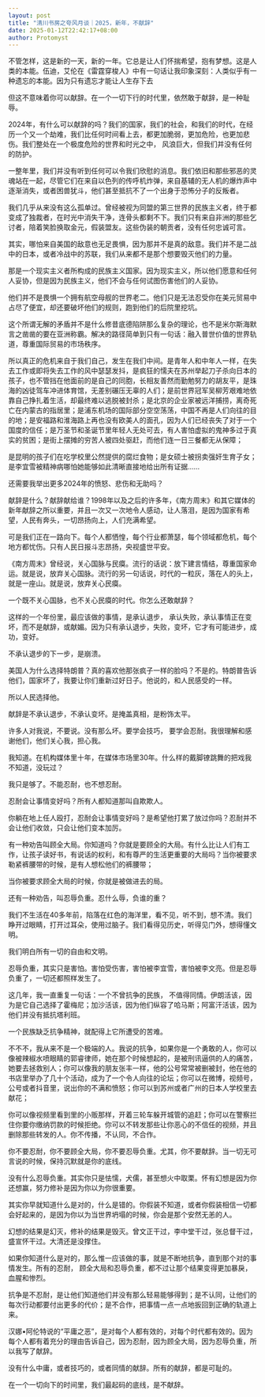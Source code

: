 ```yaml
---
layout: post
title: "清川书房之夸风月谈｜2025，新年，不献辞"
date: 2025-01-12T22:42:17+08:00
author: Protomyst
---
```


不管怎样，这是新的一天，新的一年。它总是让人们怀揣希望，抱有梦想。这是人类的本能。伍迪，艾伦在《雷霆穿梭人》中有一句话让我印象深刻：人类似乎有一种遗忘的本能。因为只有遗忘才能让人生存下去

但这不意味着你可以献辞。在一个一切下行的时代里，依然敢于献辞，是一种耻辱。

2024年，有什么可以献辞的吗？我们的国家，我们的社会，和我们的时代，在经历一个又一个劫难，我们比任何时间看上去，都更加脆弱，更加危险，也更加悲伤。我们整处在一个极度危险的世界和时光之中， 风浪巨大，但我们并没有任何的防护。

一整年里，我们并没有听到任何可以令我们欣慰的消息。我们依旧和那些邪恶的灵魂站在一起，尽管它们在来自以色列的传呼机炸弹，来自基辅的无人机的爆炸声中逐渐消失，或者困兽犹斗，他们甚至抵抗不了一个出身于恐怖分子的反叛者。

我们几乎从来没有这么孤单过。曾经被视为同盟的第三世界的民族主义者，终于都变成了独裁者，在时光中消失干净，连骨头都剩不下。我们只有来自非洲的那些乞讨者，陪着笑脸换取金元，假装盟友。这些伪装的朝贡者，没有任何忠诚可言。

其实，哪怕来自美国的敌意也无足畏惧，因为那并不是真的敌意。我们并不是二战中的日本，或者冷战中的苏联，我们从来都不是那个想要毁灭他们的力量。

那是一个现实主义者所构成的民族主义国家。因为现实主义，所以他们愿意和任何人妥协，但是因为民族主义，他们不会与任何试图伤害他们的人妥协。

他们并不是畏惧一个拥有航空母舰的世界老二。他们只是无法忍受你在美元贸易中占尽了便宜，却还要破坏他们的规则，跑到他们的后院里挖坑。

这个所谓无解的矛盾并不是什么修昔底德陷阱那么复杂的理论，也不是米尔斯海默言之凿凿的要在亚洲称霸。解决的路径简单到只有一句话：融入普世价值的世界轨道，尊重国际贸易的市场秩序。

所以真正的危机来自于我们自己，发生在我们中间。是青年人和中年人一样，在失去工作或即将失去工作的风中瑟瑟发抖，是疯狂的懦夫在苏州举起刀子杀向日本的孩子，也不管挡在他面前的是自己的同胞，长相友善然而勤勉努力的胡友平，是珠海的凶徒驾车冲进体育馆，无差别碾压无辜的人们；是前世界冠军吴柳芳艰难地依靠自己挣扎着生活，却最终难以逃脱被封杀；是北京的企业家被远洋捕捞，离奇死亡在内蒙古的指居里；是浦东机场的国际部分空空荡荡，中国不再是人们向往的目的地；是安福路和淮海路上再也没有欧美人的面孔，因为人们已经丧失了对于一个国度的信任；是万圣节和圣诞节里年轻人无处可去，有人害怕虚拟的鬼神多过于真实的贫困；是街上摆摊的穷苦人被四处驱赶，而他们连一日三餐都无从保障；

是昆明的孩子们在吃学校里公然提供的腐烂食物；是女硕士被拐卖强奸生育子女；是李宜雪被精神病哪怕她能够如此清晰直接地给出所有证据……

还需要我举出更多2024年的愤怒、悲伤和无助吗？

献辞是什么？献辞献给谁？1998年以及之后的许多年，《南方周末》和其它媒体的新年献辞之所以重要，并且一次又一次地令人感动，让人落泪，是因为国家有希望，人民有奔头，一切昂扬向上，人们充满希望。

可是我们正在一路向下。每个人都恓惶，每个行业都萧瑟，每个领域都危机，每个地方都忧伤。只有人民日报斗志昂扬，央视盛世平安。

《南方周末》曾经说，关心国脉与民瘼。流行的话说：放下建言情结，尊重国家命运。就是说，放弃关心国脉。流行的另一句话说，时代的一粒灰，落在人的头上，就是一座山。就是说，放弃关心民瘼。

一个既不关心国脉，也不关心民瘼的时代。你怎么还敢献辞？

这样的一个年份里，最应该做的事情，是承认退步， 承认失败，承认事情正在变坏，而不是献辞，或献媚。因为只有承认退步，失败，变坏，它才有可能进步，成功，变好。

不承认退步的下一步，是崩溃。

美国人为什么选择特朗普？真的喜欢他那张疯子一样的脸吗？不是的。特朗普告诉他们，国家坏了，我要让你们重新过好日子。他说的，和人民感受的一样。

所以人民选择他。

献辞是不承认退步，不承认变坏。是掩盖真相，是粉饰太平。

许多人对我说，不要说。没有那么坏。要学会技巧， 要学会忍耐。我很理解和感谢他们，他们关心我，担心我。

我知道。在机构媒体里十年，在媒体市场里30年。什么样的戴脚镣跳舞的把戏我不知道，没玩过？

我只是够了。不能忍耐，也不想忍耐。

忍耐会让事情变好吗？所有人都知道那叫自欺欺人。

你躺在地上任人殴打，忍耐会让事情变好吗？是希望他打累了放过你吗？忍耐并不会让他们收敛，只会让他们变本加厉。

有一种劝告叫顾全大局。你知道吗？你就是要顾全的大局。有什么比让人们有工作，让孩子读好书，有说话的权利，和有尊严的生活更重要的大局吗？当你被要求勒紧裤腰带的时候，是有人想松他们的裤腰带；

当你被要求顾全大局的时候，你就是被做进去的局。

还有一种劝告，叫忍辱负重。忍什么辱，负谁的重？

我们不生活在40多年前，陷落在红色的海洋里，看不见，听不到，想不清。我们睁开过眼睛，打开过耳朵，使用过脑子。我们看得见历史，听得见门外，想得懂文明。

我们明白所有一切的自由和文明。

忍辱负重，其实只是害怕。害怕受伤害，害怕被李宜雪，害怕被李文亮。但是忍辱负重了，一切还都照样发生了。

这几年，我一直重复一句话：一个不曾抗争的民族， 不值得同情。伊朗活该，因为是它自己选择了霍梅尼；加沙活该，因为他们纵容了哈马斯；阿富汗活该，因为他们并没有抵抗塔利班。

一个民族缺乏抗争精神，就配得上它所遭受的苦难。

不不不，我从来不是一个极端的人。我说的抗争，如果你是一个勇敢的人，你可以像被辣椒水喷眼睛的郭睿律师，她在那个时候想起的，是被刑讯逼供的人的痛苦，她要去拯救别人；你可以像我的朋友张丰一样，他的公号常常被删被封，他在他的书店里举办了几十个活动，成为了一个令人向往的论坛；你可以在微博，视频号，公号或者抖音里，说出你的不满和愤怒；你可以到苏州或者广州的日本人学校里去献花；

你可以像视频里看到里的小贩那样，开着三轮车躲开城管的追赶；你可以在警察拦住你要你缴纳罚款的时候拒绝。你可以不转发那些让你恶心的不信任的视频，并且删除那些转发的人。你不传播，不认同，不合作。

你不要忍耐，你不要顾全大局，你不要忍辱负重。尤其，你不要献辞。当一切无可言说的时候，保持沉默就是你的底线。

没有什么忍辱负重。其实你只是怯懦，犬儒，甚至想火中取栗。怀有幻想是因为你还想赢，努力修补是因为你以为你很重要。

其实你早就知道什么是对的，什么是错的。你假装不知道，或者你假装相信一切都会好起来的，是因为你以为当世界坍塌的时候，你会是那个安然无恙的人。

幻想的结果是幻灭，修补的结果是毁灭。曾文正干过，李中堂干过，张总督干过，盛宣怀干过。大清还是没撑住。

如果你知道什么是对的，那么惟一应该做的事，就是不断地抗争，直到那个对的事情发生。所有的忍耐， 顾全大局和忍辱负重，都不过让那个结果变得更加暴戾，血腥和惨烈。

抗争是不忍耐，是让他们知道他们并没有那么轻易能够得到；是不认同，让他们的每次行动都要付出更多的代价；是不合作，把事情一点一点地扳回到正确的轨道上来。

汉娜•阿伦特说的“平庸之恶”，是对每个人都有效的，对每个时代都有效的。因为每个人都有着充分的理由告诉自己，因为忍耐，因为顾全大局，因为忍辱负重，所以我写了献辞。

没有什么中庸，或者技巧的，或者同情的献辞。所有的献辞，都是可耻的。

在一个一切向下的时间里，我们最起码的底线，是不献辞。
